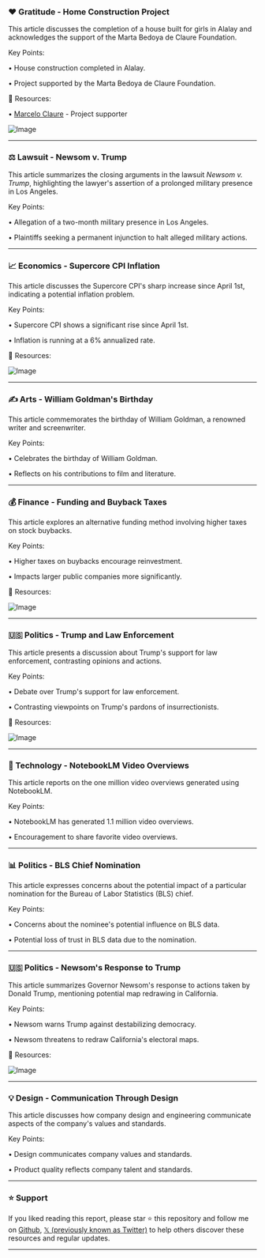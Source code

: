 ### ❤️ Gratitude - Home Construction Project

This article discusses the completion of a house built for girls in Alalay and acknowledges the support of the Marta Bedoya de Claure Foundation.

Key Points:

• House construction completed in Alalay.

• Project supported by the Marta Bedoya de Claure Foundation.


🔗 Resources:

• [Marcelo Claure](https://x.com/marceloclaure) -  Project supporter

![Image](https://pbs.twimg.com/amplify_video_thumb/1955435536195207168/img/OVwvpyTmw9naU4OF.jpg)

---
### ⚖️ Lawsuit - Newsom v. Trump

This article summarizes the closing arguments in the lawsuit *Newsom v. Trump*, highlighting the lawyer's assertion of a prolonged military presence in Los Angeles.

Key Points:

• Allegation of a two-month military presence in Los Angeles.

• Plaintiffs seeking a permanent injunction to halt alleged military actions.


---
### 📈 Economics - Supercore CPI Inflation

This article discusses the Supercore CPI's sharp increase since April 1st, indicating a potential inflation problem.

Key Points:

• Supercore CPI shows a significant rise since April 1st.

•  Inflation is running at a 6% annualized rate.


🔗 Resources:

![Image](https://pbs.twimg.com/media/GyLzrtwXAAAO0cN?format=jpg&name=small)

---
### ✍️ Arts - William Goldman's Birthday

This article commemorates the birthday of William Goldman, a renowned writer and screenwriter.

Key Points:

• Celebrates the birthday of William Goldman.

• Reflects on his contributions to film and literature.


---
### 💰 Finance - Funding and Buyback Taxes

This article explores an alternative funding method involving higher taxes on stock buybacks.

Key Points:

• Higher taxes on buybacks encourage reinvestment.

• Impacts larger public companies more significantly.


🔗 Resources:

![Image](https://pbs.twimg.com/media/GyHZ1odXkAAWhpD?format=jpg&name=small)

---
### 🇺🇸 Politics - Trump and Law Enforcement

This article presents a discussion about Trump's support for law enforcement, contrasting opinions and actions.

Key Points:

• Debate over Trump's support for law enforcement.

• Contrasting viewpoints on Trump's pardons of insurrectionists.


🔗 Resources:

![Image](https://pbs.twimg.com/amplify_video_thumb/1955104332669485056/img/3LQgSCXHEaznM4kO.jpg)

---
### 🤖 Technology - NotebookLM Video Overviews

This article reports on the one million video overviews generated using NotebookLM.

Key Points:

• NotebookLM has generated 1.1 million video overviews.

•  Encouragement to share favorite video overviews.


---
### 📊 Politics - BLS Chief Nomination

This article expresses concerns about the potential impact of a particular nomination for the Bureau of Labor Statistics (BLS) chief.

Key Points:

• Concerns about the nominee's potential influence on BLS data.

•  Potential loss of trust in BLS data due to the nomination.


---
### 🇺🇸 Politics - Newsom's Response to Trump

This article summarizes Governor Newsom's response to actions taken by Donald Trump, mentioning potential map redrawing in California.

Key Points:

• Newsom warns Trump against destabilizing democracy.

• Newsom threatens to redraw California's electoral maps.


🔗 Resources:

![Image](https://pbs.twimg.com/media/GyK-mwYXkAAadni?format=jpg&name=small)

---
### 💡 Design - Communication Through Design

This article discusses how company design and engineering communicate aspects of the company's values and standards.

Key Points:

• Design communicates company values and standards.

• Product quality reflects company talent and standards.


---

### ⭐️ Support

If you liked reading this report, please star ⭐️ this repository and follow me on [Github](https://github.com/Drix10), [𝕏 (previously known as Twitter)](https://x.com/DRIX_10_) to help others discover these resources and regular updates.

---